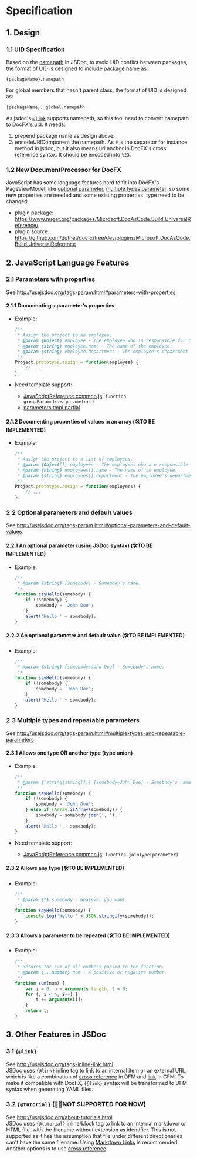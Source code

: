 # Specification

## 1. Design

### 1.1 UID Specification
Based on the [namepath](http://usejsdoc.org/about-namepaths.html) in JSDoc, to avoid UID conflict between packages, the format of UID is designed to include [package name](https://docs.npmjs.com/files/package.json#name) as:
```
{packageName}.namepath
```
For global members that hasn't parent class, the format of UID is designed as:
```
{packageName}._global.namepath
```
As jsdoc's [`@link`](http://usejsdoc.org/tags-inline-link.html) supports namepath, so this tool need to convert namepath to DocFX's uid. It needs:
1. prepend package name as design above.
2. encodeURIComponent the namepath. As `#` is the separator for instance method in jsdoc, but it also means url anchor in DocFX's cross reference syntax. It should be encoded into `%23`.

### 1.2 New DocumentProcessor for DocFX
JavaScript has some language features hard to fit into DocFX's PageViewModel, like [optional parameter](221-an-optional-parameter-using-jsdoc-syntax), [multiple types parameter](231-allows-one-type-or-another-type-type-union), so some new properties are needed and some existing properties' type need to be changed.
* plugin package: https://www.nuget.org/packages/Microsoft.DocAsCode.Build.UniversalReference/
* plugin source: https://github.com/dotnet/docfx/tree/dev/plugins/Microsoft.DocAsCode.Build.UniversalReference

## 2. JavaScript Language Features
### 2.1 Parameters with properties
See http://usejsdoc.org/tags-param.html#parameters-with-properties

#### 2.1.1 Documenting a parameter's properties

* Example:

  ```js
  /**
   * Assign the project to an employee.
   * @param {Object} employee - The employee who is responsible for the project.
   * @param {string} employee.name - The name of the employee.
   * @param {string} employee.department - The employee's department.
   */
  Project.prototype.assign = function(employee) {
      // ...
  };
  ```
* Need template support:
  * [JavaScriptReference.common.js](../docfx_template/JavaScriptReference.common.js): `function groupParameters(parameters)`
  * [parameters.tmpl.partial](../docfx_template/partials/parameters.tmpl.partial)

#### 2.1.2 Documenting properties of values in an array (🛠**TO BE IMPLEMENTED**)

* Example:

  ```js
  /**
   * Assign the project to a list of employees.
   * @param {Object[]} employees - The employees who are responsible for the project.
   * @param {string} employees[].name - The name of an employee.
   * @param {string} employees[].department - The employee's department.
   */
  Project.prototype.assign = function(employees) {
      // ...
  };
  ```
  
### 2.2 Optional parameters and default values
See http://usejsdoc.org/tags-param.html#optional-parameters-and-default-values
#### 2.2.1 An optional parameter (using JSDoc syntax) (🛠**TO BE IMPLEMENTED**)

* Example:

  ```js
  /**
   * @param {string} [somebody] - Somebody's name.
   */
  function sayHello(somebody) {
      if (!somebody) {
          somebody = 'John Doe';
      }
      alert('Hello ' + somebody);
  }
  ```
  
#### 2.2.2 An optional parameter and default value (🛠**TO BE IMPLEMENTED**)

* Example:

  ```js
  /**
   * @param {string} [somebody=John Doe] - Somebody's name.
   */
  function sayHello(somebody) {
      if (!somebody) {
          somebody = 'John Doe';
      }
      alert('Hello ' + somebody);
  }
  ```

### 2.3 Multiple types and repeatable parameters
See http://usejsdoc.org/tags-param.html#multiple-types-and-repeatable-parameters
#### 2.3.1 Allows one type OR another type (type union)

* Example:

  ```js
  /**
   * @param {(string|string[])} [somebody=John Doe] - Somebody's name, or an array of names.
   */
  function sayHello(somebody) {
      if (!somebody) {
          somebody = 'John Doe';
      } else if (Array.isArray(somebody)) {
          somebody = somebody.join(', ');
      }
      alert('Hello ' + somebody);
  }
  ```
* Need template support:
  * [JavaScriptReference.common.js](../docfx_template/JavaScriptReference.common.js): `function joinType(parameter)`
  
#### 2.3.2 Allows any type (🛠**TO BE IMPLEMENTED**)

* Example:

  ```js
  /**
   * @param {*} somebody - Whatever you want.
   */
  function sayHello(somebody) {
      console.log('Hello ' + JSON.stringify(somebody));
  }
  ```

#### 2.3.3 Allows a parameter to be repeated (🛠**TO BE IMPLEMENTED**)

* Example:

  ```js
  /**
   * Returns the sum of all numbers passed to the function.
   * @param {...number} num - A positive or negative number.
   */
  function sum(num) {
      var i = 0, n = arguments.length, t = 0;
      for (; i < n; i++) {
          t += arguments[i];
      }
      return t;
  }
  ```

## 3. Other Features in JSDoc

### 3.1 `{@link}`
See http://usejsdoc.org/tags-inline-link.html  
JSDoc uses `{@link}` inline tag to link to an internal item or an external URL, which is like a combination of [cross reference](http://dotnet.github.io/docfx/spec/docfx_flavored_markdown.html#cross-reference) in DFM and [link](https://help.github.com/articles/basic-writing-and-formatting-syntax/#links) in GFM.
To make it compatible with DocFX, `{@link}` syntax will be transformed to DFM syntax when generating YAML files.

### 3.2 `{@tutorial}` (:no_good_man:**NOT SUPPORTED FOR NOW**)
See http://usejsdoc.org/about-tutorials.html  
JSDoc uses `{@tutorial}` inline/block tag to link to an internal markdown or HTML file, with the filename without extension as identifier. This is not supported as it has the assumption that file under different directionaries can't have the same filename. Using [Markdown Links](https://help.github.com/articles/basic-writing-and-formatting-syntax/#links) is recommended. Another options is to use [cross reference]()
